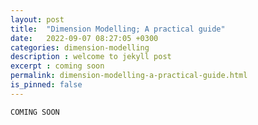```yaml
---
layout: post
title:  "Dimension Modelling; A practical guide"
date:   2022-09-07 08:27:05 +0300
categories: dimension-modelling
description : welcome to jekyll post
excerpt : coming soon
permalink: dimension-modelling-a-practical-guide.html
is_pinned: false
---
```



`COMING SOON`
